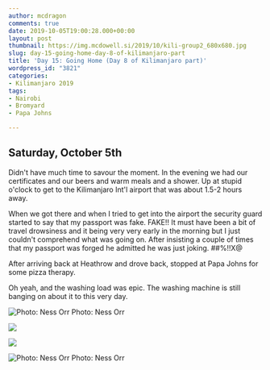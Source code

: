 ```yaml
---
author: mcdragon
comments: true
date: 2019-10-05T19:00:28.000+00:00
layout: post
thumbnail: https://img.mcdowell.si/2019/10/kili-group2_680x680.jpg
slug: day-15-going-home-day-8-of-kilimanjaro-part
title: 'Day 15: Going Home (Day 8 of Kilimanjaro part)'
wordpress_id: "3821"
categories:
- Kilimanjaro 2019
tags:
- Nairobi
- Bromyard
- Papa Johns

---
```

## Saturday, October 5th

Didn't have much time to savour the moment. In the evening we had our certificates and our beers and warm meals and a shower. Up at stupid o'clock to get to the Kilimanjaro Int'l airport that was about 1.5-2 hours away.

When we got there and when I tried to get into the airport the security guard started to say that my passport was fake. FAKE!! It must have been a bit of travel drowsiness and it being very very early in the morning but I just couldn't comprehend what was going on. After insisting a couple of times that my passport was forged he admitted he was just joking. ##%!!X@

After arriving back at Heathrow and drove back, stopped at Papa Johns for some pizza therapy.

Oh yeah, and the washing load was epic. The washing machine is still banging on about it to this very day.

![Photo: Ness Orr](https://img.mcdowell.si/2019/10/group-photo4.resized.jpg)
Photo: Ness Orr

![](https://img.mcdowell.si/2019/10/kili-mash-potato.jpg)

![](https://img.mcdowell.si/2019/10/kili-beer.jpg)

![Photo: Ness Orr](https://img.mcdowell.si/2019/10/group-photo3.resized.jpg)
Photo: Ness Orr